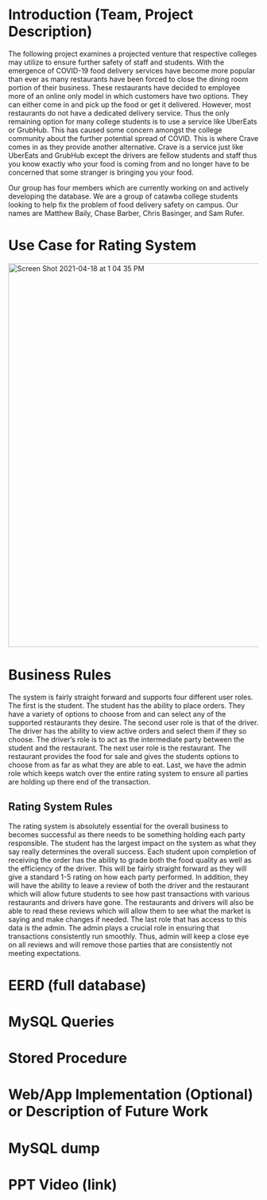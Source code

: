 # Introduction (Team, Project Description)

The following project examines a projected venture that respective colleges may utilize to ensure further safety of staff and students. With the emergence of COVID-19 food delivery services have become more popular than ever as many restaurants have been forced to close the dining room portion of their business. These restaurants have decided to employee more of an online only model in which customers have two options. They can either come in and pick up the food or get it delivered. However, most restaurants do not have a dedicated delivery service. Thus the only remaining option for many college students is to use a service like UberEats or GrubHub. This has caused some concern amongst the college community about the further potential spread of COVID. This is where Crave comes in as they provide another alternative. Crave is a service just like UberEats and GrubHub except the drivers are fellow students and staff thus you know exactly who your food is coming from and no longer have to be concerned that some stranger is bringing you your food. 

Our group has four members which are currently working on and actively developing the database. We are a group of catawba college students looking to help fix the problem of food delivery safety on campus. Our names are Matthew Baily, Chase Barber, Chris Basinger, and Sam Rufer.

# Use Case for Rating System 

<img width="770" alt="Screen Shot 2021-04-18 at 1 04 35 PM" src="https://user-images.githubusercontent.com/61239242/115154196-a1a50200-a047-11eb-84df-4c57ff57bdae.png">

# Business Rules 

The system is fairly straight forward and supports four different user roles. The first is the student. The student has the ability to place orders. They have a variety of options to choose from and can select any of the supported restaurants they desire. The second user role is that of the driver. The driver has the ability to view active orders and select them if they so choose. The driver’s role is to act as the intermediate party between the student and the restaurant. The next user role is the restaurant. The restaurant provides the food for sale and gives the students options to choose from as far as what they are able to eat. Last, we have the admin role which keeps watch over the entire rating system to ensure all parties are holding up there end of the transaction. 

## Rating System Rules

The rating system is absolutely essential for the overall business to becomes successful as there needs to be something holding each party responsible. The student has the largest impact on the system as what they say really determines the overall success. Each student upon completion of receiving the order has the ability to grade both the food quality as well as the efficiency of the driver. This will be fairly straight forward as they will give a standard 1-5 rating on how each party performed. In addition, they will have the ability to leave a review of both the driver and the restaurant which will allow future students to see how past transactions with various restaurants and drivers have gone. The restaurants and drivers will also be able to read these reviews which will allow them to see what the market is saying and make changes if needed. The last role that has access to this data is the admin. The admin plays a crucial role in ensuring that transactions consistently run smoothly. Thus, admin will keep a close eye on all reviews and will remove those parties that are consistently not meeting expectations. 

# EERD (full database) 

# MySQL Queries 

# Stored Procedure 

# Web/App Implementation (Optional) or Description of Future Work 

# MySQL dump 

# PPT Video (link)

